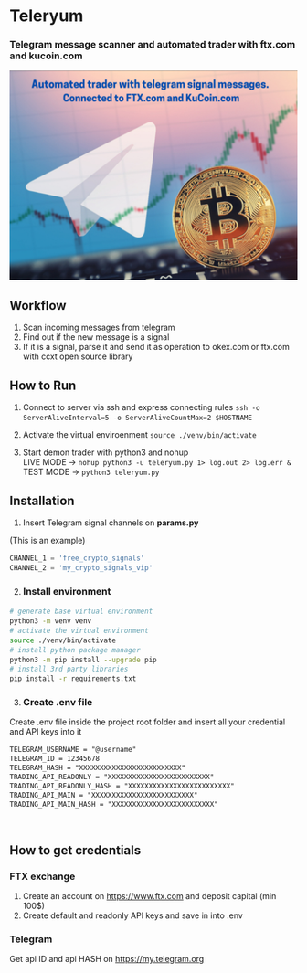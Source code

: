 # Teleryum
### Telegram message scanner and automated trader with ftx.com and kucoin.com <br>

![](docs/Teleryum.png)

## Workflow
 1. Scan incoming messages from telegram
 2. Find out if the new message is a signal
 3. If it is a signal, parse it and send it as operation to okex.com or ftx.com with ccxt open source library



## How to Run 

1. Connect to server via ssh and express connecting rules
    `ssh -o ServerAliveInterval=5 -o ServerAliveCountMax=2 $HOSTNAME`

2. Activate the virtual enviroenment
    `source ./venv/bin/activate`

3. Start demon trader with python3 and nohup <br>
       LIVE MODE -> `nohup python3 -u teleryum.py 1> log.out 2> log.err &` <br>
       TEST MODE -> `python3 teleryum.py` <br>



## Installation


1. Insert Telegram signal channels on **params.py**

(This is an example)
```python
CHANNEL_1 = 'free_crypto_signals'
CHANNEL_2 = 'my_crypto_signals_vip'
```

2. ### Install environment
```bash
# generate base virtual environment
python3 -m venv venv
# activate the virtual environment
source ./venv/bin/activate
# install python package manager
python3 -m pip install --upgrade pip 
# install 3rd party libraries
pip install -r requirements.txt 
```
3. ### Create .env file

Create .env file inside the project root folder and insert all your credential and API keys into it 

    TELEGRAM_USERNAME = "@username"
    TELEGRAM_ID = 12345678
    TELEGRAM_HASH = "XXXXXXXXXXXXXXXXXXXXXXXXX"
    TRADING_API_READONLY = "XXXXXXXXXXXXXXXXXXXXXXXXX"
    TRADING_API_READONLY_HASH = "XXXXXXXXXXXXXXXXXXXXXXXXX"
    TRADING_API_MAIN = "XXXXXXXXXXXXXXXXXXXXXXXXX"
    TRADING_API_MAIN_HASH = "XXXXXXXXXXXXXXXXXXXXXXXXX"

<br>

## How to get credentials
### FTX exchange
1) Create an account on https://www.ftx.com and deposit capital (min 100$)
2) Create default and readonly API keys and save in into .env 

### Telegram
Get api ID and api HASH on  https://my.telegram.org
